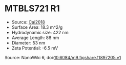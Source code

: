 <a name="material" />

# MTBLS721 R1
<script type="application/ld+json">
  {
    "@context": "https://schema.org/",
    "@type": "ChemicalSubstance",
    "@id": "https://egonw.github.io/nanowiki/nanowiki481.html#material",
    "http://purl.org/dc/terms/conformsTo":
      {
        "@type": "CreativeWork",
        "@id": "https://bioschemas.org/profiles/ChemicalSubstance/0.4-RELEASE/"
      },
    "identfier": "481",
    "name": "MTBLS721 R1",
    "url": "https://egonw.github.io/nanowiki/nanowiki481.html#material",
    "sameAs": "http://127.0.0.1/mediawiki/index.php/Special:URIResolver/MTBLS721_R1"
  }
</script>


* Source: [Cai2018](articleCai2018.md)
* Surface Area: 18.3 m^2/g
* Hydrodynamic size: 422 nm
* Average Length: 88 nm
* Diameter: 53 nm
* Zeta Potential: -6.5 mV


Source: NanoWiki 6, doi:[10.6084/m9.figshare.11897205.v1](https://doi.org/10.6084/m9.figshare.11897205.v1)

